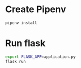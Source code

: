
# Create Pipenv
```bash
pipenv install
``` 


# Run flask
```bash
export FLASK_APP=application.py
flask run
```


